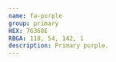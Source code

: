 ```yaml
---
name: fa-purple
group: primary
HEX: 76368E
RBGA: 118, 54, 142, 1
description: Primary purple.
---
```

